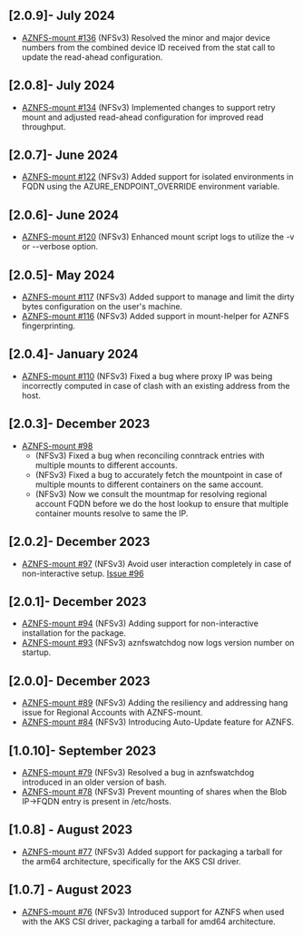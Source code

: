 ## [2.0.9]- July 2024
- [AZNFS-mount #136](https://github.com/Azure/AZNFS-mount/pull/136)
  (NFSv3) Resolved the minor and major device numbers from the combined device ID received from the stat call to update the read-ahead configuration.

## [2.0.8]- July 2024
- [AZNFS-mount #134](https://github.com/Azure/AZNFS-mount/pull/134)
  (NFSv3) Implemented changes to support retry mount and adjusted read-ahead configuration for improved read throughput.

## [2.0.7]- June 2024
- [AZNFS-mount #122](https://github.com/Azure/AZNFS-mount/pull/122)
  (NFSv3) Added support for isolated environments in FQDN using the AZURE_ENDPOINT_OVERRIDE environment variable.

## [2.0.6]- June 2024
- [AZNFS-mount #120](https://github.com/Azure/AZNFS-mount/pull/120)
  (NFSv3) Enhanced mount script logs to utilize the -v or --verbose option.

## [2.0.5]- May 2024
- [AZNFS-mount #117](https://github.com/Azure/AZNFS-mount/pull/117)
  (NFSv3) Added support to manage and limit the dirty bytes configuration on the user's machine.
- [AZNFS-mount #116](https://github.com/Azure/AZNFS-mount/pull/116)
  (NFSv3) Added support in mount-helper for AZNFS fingerprinting.

## [2.0.4]- January 2024
- [AZNFS-mount #110](https://github.com/Azure/AZNFS-mount/pull/110)
  (NFSv3) Fixed a bug where proxy IP was being incorrectly computed in case of clash with an existing address from the host.

## [2.0.3]- December 2023
- [AZNFS-mount #98](https://github.com/Azure/AZNFS-mount/pull/98)
  - (NFSv3) Fixed a bug when reconciling conntrack entries with multiple mounts to different accounts.
  - (NFSv3) Fixed a bug to accurately fetch the mountpoint in case of multiple mounts to different containers on the same account.
  - (NFSv3) Now we consult the mountmap for resolving regional account FQDN before we do the host lookup to ensure that multiple container mounts resolve to same the IP.

## [2.0.2]- December 2023
- [AZNFS-mount #97](https://github.com/Azure/AZNFS-mount/pull/97)
  (NFSv3) Avoid user interaction completely in case of non-interactive setup. [Issue #96](https://github.com/Azure/AZNFS-mount/issues/96)

## [2.0.1]- December 2023
- [AZNFS-mount #94](https://github.com/Azure/AZNFS-mount/pull/94)
  (NFSv3) Adding support for non-interactive installation for the package.
- [AZNFS-mount #93](https://github.com/Azure/AZNFS-mount/pull/93)
  (NFSv3) aznfswatchdog now logs version number on startup.

## [2.0.0]- December 2023
- [AZNFS-mount #89](https://github.com/Azure/AZNFS-mount/pull/89)
  (NFSv3) Adding the resiliency and addressing hang issue for Regional Accounts with AZNFS-mount.
- [AZNFS-mount #84](https://github.com/Azure/AZNFS-mount/pull/84)
  (NFSv3) Introducing Auto-Update feature for AZNFS.

## [1.0.10]- September 2023
- [AZNFS-mount #79](https://github.com/Azure/AZNFS-mount/pull/79)
  (NFSv3) Resolved a bug in aznfswatchdog introduced in an older version of bash.
- [AZNFS-mount #78](https://github.com/Azure/AZNFS-mount/pull/78)
  (NFSv3) Prevent mounting of shares when the Blob IP->FQDN entry is present in /etc/hosts.

## [1.0.8] - August 2023
- [AZNFS-mount #77](https://github.com/Azure/AZNFS-mount/pull/77)
  (NFSv3) Added support for packaging a tarball for the arm64 architecture, specifically for the AKS CSI driver.

## [1.0.7] - August 2023
- [AZNFS-mount #76](https://github.com/Azure/AZNFS-mount/pull/76)
  (NFSv3) Introduced support for AZNFS when used with the AKS CSI driver, packaging a tarball for amd64 architecture.